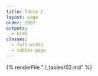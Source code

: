 ```yaml
---
title: Table 2
layout: page
order: 2002
outputs:
  - html
classes: 
  - full-width 
  - tables-page
---
```


{% renderFile "./_tables/02.md" %}